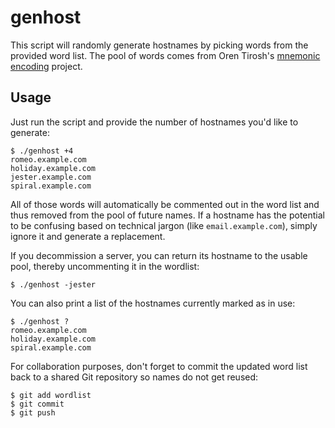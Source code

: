 genhost
=======

This script will randomly generate hostnames by picking words from the
provided word list. The pool of words comes from Oren Tirosh's
[mnemonic encoding](http://web.archive.org/web/20090918202746/http://tothink.com/mnemonic/wordlist.html)
project.

Usage
-----

Just run the script and provide the number of hostnames you'd like to
generate:

    $ ./genhost +4
    romeo.example.com
    holiday.example.com
    jester.example.com
    spiral.example.com

All of those words will automatically be commented out in the word list
and thus removed from the pool of future names. If a hostname has the
potential to be confusing based on technical jargon (like
`email.example.com`), simply ignore it and generate a replacement.

If you decommission a server, you can return its hostname to the usable
pool, thereby uncommenting it in the wordlist:

    $ ./genhost -jester

You can also print a list of the hostnames currently marked as in use:

    $ ./genhost ?
    romeo.example.com
    holiday.example.com
    spiral.example.com

For collaboration purposes, don't forget to commit the updated word list
back to a shared Git repository so names do not get reused:

    $ git add wordlist
    $ git commit
    $ git push
